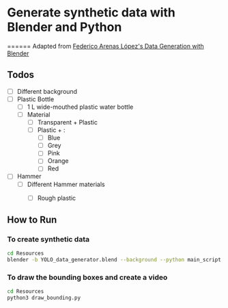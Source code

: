 # Generate synthetic data with Blender and Python
======
Adapted from [Federico Arenas López's Data Generation with Blender](https://federicoarenasl.github.io/Data-Generation-with-Blender/)

## Todos

- [ ] Different background
- [ ] Plastic Bottle
    - [ ] 1 L wide-mouthed plastic water bottle
    - [ ] Material
        - [ ] Transparent + Plastic
        - [ ] Plastic + :
            - [ ] Blue
            - [ ] Grey
            - [ ] Pink
            - [ ] Orange
            - [ ] Red

- [ ] Hammer
    - [ ] Different Hammer materials
        - [ ] Rough plastic


## How to Run

### To create synthetic data

```bash
cd Resources
blender -b YOLO_data_generator.blend --background --python main_script.py
```

### To draw the bounding boxes and create a video
```bash
cd Resources
python3 draw_bounding.py
```
